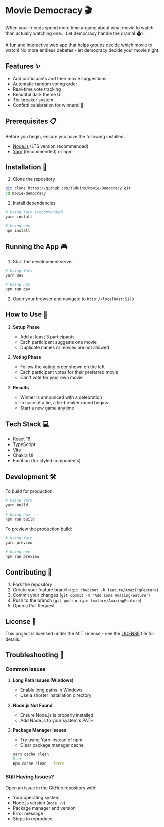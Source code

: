 # Movie Democracy 🎬

When your friends spend more time arguing about what movie to watch than actually watching one... Let democracy handle the drama! 🗳️✨

A fun and interactive web app that helps groups decide which movie to watch! No more endless debates - let democracy decide your movie night.

## Features ✨

- Add participants and their movie suggestions
- Automatic random voting order
- Real-time vote tracking
- Beautiful dark theme UI
- Tie-breaker system
- Confetti celebration for winners! 🎉

## Prerequisites 📋

Before you begin, ensure you have the following installed:
- [Node.js](https://nodejs.org/) (LTS version recommended)
- [Yarn](https://yarnpkg.com/) (recommended) or npm

## Installation 🚀

1. Clone the repository
```bash
git clone https://github.com/TGduino/Movie-Democracy.git
cd movie-democracy
```

2. Install dependencies
```bash
# Using Yarn (recommended)
yarn install

# Using npm
npm install
```

## Running the App 🎮

1. Start the development server
```bash
# Using Yarn
yarn dev

# Using npm
npm run dev
```

2. Open your browser and navigate to `http://localhost:5173`

## How to Use 🎯

1. **Setup Phase**
   - Add at least 3 participants
   - Each participant suggests one movie
   - Duplicate names or movies are not allowed

2. **Voting Phase**
   - Follow the voting order shown on the left
   - Each participant votes for their preferred movie
   - Can't vote for your own movie

3. **Results**
   - Winner is announced with a celebration
   - In case of a tie, a tie-breaker round begins
   - Start a new game anytime

## Tech Stack 💻

- React 18
- TypeScript
- Vite
- Chakra UI
- Emotion (for styled components)

## Development 🛠️

To build for production:
```bash
# Using Yarn
yarn build

# Using npm
npm run build
```

To preview the production build:
```bash
# Using Yarn
yarn preview

# Using npm
npm run preview
```

## Contributing 🤝

1. Fork the repository
2. Create your feature branch (`git checkout -b feature/AmazingFeature`)
3. Commit your changes (`git commit -m 'Add some AmazingFeature'`)
4. Push to the branch (`git push origin feature/AmazingFeature`)
5. Open a Pull Request

## License 📄

This project is licensed under the MIT License - see the [LICENSE](LICENSE) file for details.

## Troubleshooting 🔧

### Common Issues

1. **Long Path Issues (Windows)**
   - Enable long paths in Windows
   - Use a shorter installation directory

2. **Node.js Not Found**
   - Ensure Node.js is properly installed
   - Add Node.js to your system's PATH

3. **Package Manager Issues**
   - Try using Yarn instead of npm
   - Clear package manager cache
   ```bash
   yarn cache clean
   # or
   npm cache clean --force
   ```

### Still Having Issues?

Open an issue in the GitHub repository with:
- Your operating system
- Node.js version (`node -v`)
- Package manager and version
- Error message
- Steps to reproduce 
